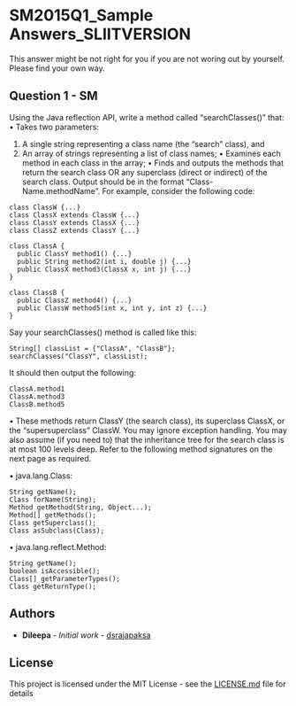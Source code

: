 # SM2015Q1_Sample Answers_SLIITVERSION

This answer might be not right for you if you are not woring out by yourself. Please find your own way.

## Question 1 - SM

Using the Java reflection API, write a method called “searchClasses()” that:
• Takes two parameters:
1. A single string representing a class name (the “search” class), and
2. An array of strings representing a list of class names;
• Examines each method in each class in the array;
• Finds and outputs the methods that return the search class OR any superclass
(direct or indirect) of the search class. Output should be in the format “Class-
Name.methodName”.
For example, consider the following code:

```
class ClassW {...}
class ClassX extends ClassW {...}
class ClassY extends ClassX {...}
class ClassZ extends ClassY {...}

class ClassA {
  public ClassY method1() {...}
  public String method2(int i, double j) {...}
  public ClassX method3(ClassX x, int j) {...}
}

class ClassB {
  public ClassZ method4() {...}
  public ClassW method5(int x, int y, int z) {...}
}
```
Say your searchClasses() method is called like this:

```
String[] classList = {"ClassA", "ClassB"};
searchClasses("ClassY", classList);
```

It should then output the following:
```
ClassA.method1
ClassA.method3
ClassB.method5
```

• These methods return ClassY (the search class), its superclass ClassX, or the “supersuperclass”
ClassW.
You may ignore exception handling. You may also assume (if you need to) that the
inheritance tree for the search class is at most 100 levels deep. Refer to the following
method signatures on the next page as required.

• java.lang.Class:
```
String getName();
Class forName(String);
Method getMethod(String, Object...);
Method[] getMethods();
Class getSuperclass();
Class asSubclass(Class);
```

• java.lang.reflect.Method:
```
String getName();
boolean isAccessible();
Class[] getParameterTypes();
Class getReturnType();
```

## Authors

* **Dileepa** - *Initial work* - [dsrajapaksa](https://github.com/dsrajapaksa)

## License

This project is licensed under the MIT License - see the [LICENSE.md](LICENSE.md) file for details

